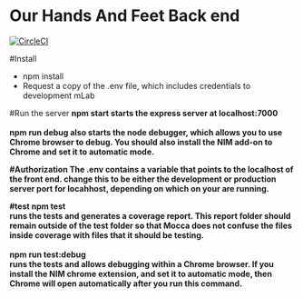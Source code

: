 # Our Hands And Feet Back end
[![CircleCI](https://circleci.com/gh/UltimatePromotions/OurHandsAndFeetBackend.svg?style=svg)](https://circleci.com/gh/UltimatePromotions/OurHandsAndFeetBackend)

#Install
- npm install
- Request a copy of the .env file, which includes credentials to development mLab

#Run the server
<b>npm start<b> starts the express server at localhost:7000<br>
<br>
<b>npm run debug</b> also starts the node debugger, which allows you to use Chrome browser to debug. You should also install the NIM add-on to Chrome and set it to automatic mode.

#Authorization
The .env contains a variable that points to the localhost of the front end.
change this to be either the development or production server port for locahhost, depending on which on your are running.

#test
<b>npm test</b><br>
runs the tests and generates a coverage report. This report folder should remain outside of the test folder so that Mocca does not confuse the files inside coverage with files that it should be testing.<br><br>
<b>npm run test:debug</b><br>
runs the tests and allows debugging within a Chrome browser. If you install the NIM chrome extension, and set it to automatic mode, then Chrome will open automatically after you run this command.
